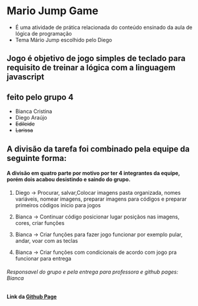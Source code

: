 # Mario Jump Game

- É uma atividade de prática relacionada do conteúdo ensinado da aula de lógica de programação
- Tema Mário Jump escolhido pelo Diego

## Jogo é objetivo de jogo simples de teclado para requisito de treinar a lógica com a linguagem javascript

## feito pelo grupo 4

- Bianca Cristina
- Diego Araújo
- ~~Edileide~~
- ~~Larissa~~

## A divisão da tarefa foi combinado pela equipe da seguinte forma:

#### A divisão em quatro parte por motivo por ter 4 integrantes da equipe, porém dois acabou desistindo e saindo do grupo.

1. Diego -> Procurar, salvar,Colocar imagens pasta organizada, nomes variáveis, nomear imagens, preparar imagens para códigos e preparar primeiros códigos inicio para jogos

2. Bianca -> Continuar código posicionar lugar posiçãos nas imagens, cores, criar funções

3. Bianca -> Criar funções para fazer jogo funcionar por exemplo pular, andar, voar com as teclas

4. Bianca -> Criar funções com condicionais de acordo com jogo pra funcionar para entrega


###### Responsavel do grupo e pela entrega para professora e github pages: Bianca

#### Link da [Github Page ](https://biancac-andrade.github.io/Mario-Jump-Gaming/)
